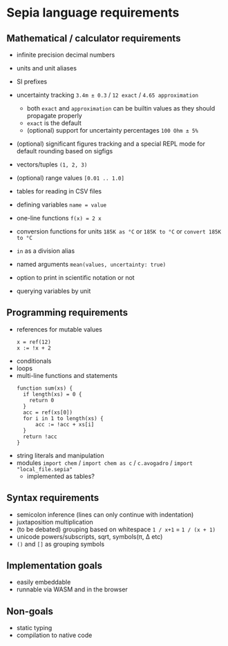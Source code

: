 # Sepia language requirements


## Mathematical / calculator requirements

- infinite precision decimal numbers
- units and unit aliases
- SI prefixes
- uncertainty tracking `3.4m ± 0.3` / `12 exact` / `4.65 approximation`
  - both `exact` and `approximation` can be builtin values as they should propagate properly
  - `exact` is the default
  - (optional) support for uncertainty percentages `100 Ohm ± 5%`
- (optional) significant figures tracking and a special REPL mode for default rounding based on sigfigs

- vectors/tuples `(1, 2, 3)`
- (optional) range values `[0.01 .. 1.0]`
- tables for reading in CSV files
- defining variables `name = value`
- one-line functions `f(x) = 2 x`
- conversion functions for units `185K as °C` or `185K to °C` or `convert 185K to °C`
- `in` as a division alias
- named arguments `mean(values, uncertainty: true)`
- option to print in scientific notation or not
- querying variables by unit


## Programming requirements

- references for mutable values
  ```
  x = ref(12)
  x := !x + 2
  ```
- conditionals
- loops
- multi-line functions and statements
  ```
  function sum(xs) {
    if length(xs) = 0 {
      return 0
    }
    acc = ref(xs[0])
    for i in 1 to length(xs) {
        acc := !acc + xs[i]
    }
    return !acc
  }
  ```
- string literals and manipulation
- modules `import chem` / `import chem as c` / `c.avogadro` / `import "local_file.sepia"`
  - implemented as tables?


## Syntax requirements

- semicolon inference (lines can only continue with indentation)
- juxtaposition multiplication
- (to be debated) grouping based on whitespace `1 / x+1` = `1 / (x + 1)`
- unicode powers/subscripts, sqrt, symbols(π, Δ etc)
- `()` and `[]` as grouping symbols


## Implementation goals

- easily embeddable
- runnable via WASM and in the browser

## Non-goals

- static typing
- compilation to native code
